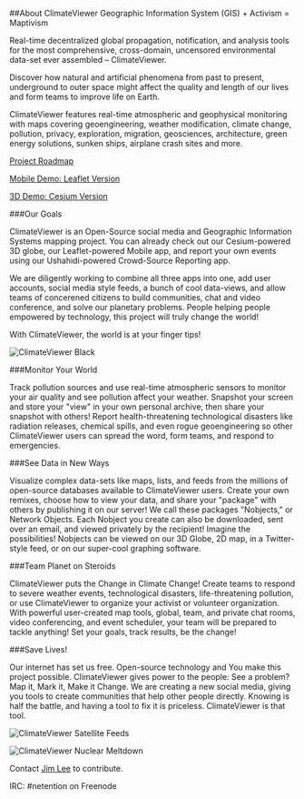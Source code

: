 ##About ClimateViewer
Geographic Information System (GIS) + Activism = Maptivism

Real-time decentralized global propagation, notification, and analysis tools for the most comprehensive, cross-domain, uncensored environmental data-set ever assembled – ClimateViewer.

Discover how natural and artificial phenomena from past to present, underground to outer space might affect the quality and length of our lives and form teams to improve life on Earth.

ClimateViewer features real-time atmospheric and geophysical monitoring with maps covering geoengineering, weather modification, climate change, pollution, privacy, exploration, migration, geosciences, architecture, green energy solutions, sunken ships, airplane crash sites and more.

[Project Roadmap](http://climateviewer.org/)

[Mobile Demo: Leaflet Version](http://climateviewer.org/mobile/)

[3D Demo: Cesium Version](http://climateviewer.org/3D/)

###Our Goals

ClimateViewer is an Open-Source social media and Geographic Information Systems mapping project. You can already check out our Cesium-powered 3D globe, our Leaflet-powered Mobile app, and report your own events using our Ushahidi-powered Crowd-Source Reporting app.

We are diligently working to combine all three apps into one, add user accounts, social media style feeds, a bunch of cool data-views, and allow teams of concerened citizens to build communities, chat and video conference, and solve our planetary problems. People helping people empowered by technology, this project will truly change the world!

With ClimateViewer, the world is at your finger tips!

![ClimateViewer Black](http://climateviewer.org/img/CV3D-black.jpg)

###Monitor Your World

Track pollution sources and use real-time atmospheric sensors to monitor your air quality and see pollution affect your weather. Snapshot your screen and store your "view" in your own personal archive, then share your snapshot with others! Report health-threatening technological disasters like radiation releases, chemical spills, and even rogue geoengineering so other ClimateViewer users can spread the word, form teams, and respond to emergencies.

###See Data in New Ways

Visualize complex data-sets like maps, lists, and feeds from the millions of open-source databases available to ClimateViewer users. Create your own remixes, choose how to view your data, and share your "package" with others by publishing it on our server! We call these packages "Nobjects," or Network Objects. Each Nobject you create can also be downloaded, sent over an email, and viewed privately by the recipient! Imagine the possibilities! Nobjects can be viewed on our 3D Globe, 2D map, in a Twitter-style feed, or on our super-cool graphing software.

###Team Planet on Steroids

ClimateViewer puts the Change in Climate Change! Create teams to respond to severe weather events, technological disasters, life-threatening pollution, or use ClimateViewer to organize your activist or volunteer organization. With powerful user-created map tools, global, team, and private chat rooms, video conferencing, and event scheduler, your team will be prepared to tackle anything! Set your goals, track results, be the change!

###Save Lives!

Our internet has set us free. Open-source technology and You make this project possible. ClimateViewer gives power to the people: See a problem? Map it, Mark it, Make it Change. We are creating a new social media, giving you tools to create communities that help other people directly. Knowing is half the battle, and having a tool to fix it is priceless. ClimateViewer is that tool.

![ClimateViewer Satellite Feeds](http://climateviewer.org/img/CV3D-satellites.jpg)

![ClimateViewer Nuclear Meltdown](http://climateviewer.org/img/CV3D-meltdown.jpg)


Contact [Jim Lee](http://climateviewer.com/rezn8d/) to contribute.

IRC: #netention on Freenode